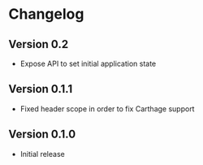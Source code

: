 Changelog
=========


Version 0.2
----------------------------

* Expose API to set initial application state


Version 0.1.1
----------------------------

* Fixed header scope in order to fix Carthage support


Version 0.1.0
----------------------------

* Initial release
